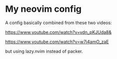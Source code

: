 # My neovim config

A config basically combined from these two videos:

https://www.youtube.com/watch?v=vdn_pKJUda8&

https://www.youtube.com/watch?v=w7i4amO_zaE

but using lazy.nvim instead of packer.
